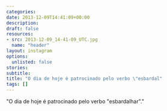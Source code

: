 ```yaml
---
categories:
date: 2013-12-09T14:41:09+00:00
description:
draft: false
resources:
- src: 2013-12-09_14-41-09_UTC.jpg
  name: "header"
layout: instagram
options:
  unlisted: false
stories:
subtitle:
title: "O dia de hoje é patrocinado pelo verbo \"esbardal"
tags: []
---
```


"O dia de hoje é patrocinado pelo verbo \"esbardalhar\"."
